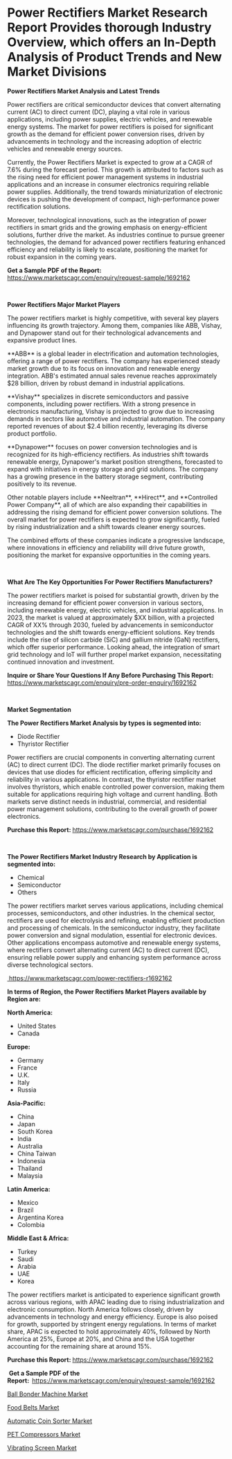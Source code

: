 <p><h1>Power Rectifiers Market Research Report Provides thorough Industry Overview, which offers an In-Depth Analysis of Product Trends and New Market Divisions</h1></p><p><strong>Power Rectifiers Market Analysis and Latest Trends</strong></p>
<p><p>Power rectifiers are critical semiconductor devices that convert alternating current (AC) to direct current (DC), playing a vital role in various applications, including power supplies, electric vehicles, and renewable energy systems. The market for power rectifiers is poised for significant growth as the demand for efficient power conversion rises, driven by advancements in technology and the increasing adoption of electric vehicles and renewable energy sources.</p><p>Currently, the Power Rectifiers Market is expected to grow at a CAGR of 7.6% during the forecast period. This growth is attributed to factors such as the rising need for efficient power management systems in industrial applications and an increase in consumer electronics requiring reliable power supplies. Additionally, the trend towards miniaturization of electronic devices is pushing the development of compact, high-performance power rectification solutions. </p><p>Moreover, technological innovations, such as the integration of power rectifiers in smart grids and the growing emphasis on energy-efficient solutions, further drive the market. As industries continue to pursue greener technologies, the demand for advanced power rectifiers featuring enhanced efficiency and reliability is likely to escalate, positioning the market for robust expansion in the coming years.</p></p>
<p><strong>Get a Sample PDF of the Report:&nbsp;</strong> <a href="https://www.marketscagr.com/enquiry/request-sample/1692162?utm_campaign=1349&utm_medium=2&utm_source=Github&utm_content=ia&utm_term=19102024&utm_id=power-rectifiers">https://www.marketscagr.com/enquiry/request-sample/1692162</a></p>
<p>&nbsp;</p>
<p><strong>Power Rectifiers Major Market Players</strong></p>
<p><p>The power rectifiers market is highly competitive, with several key players influencing its growth trajectory. Among them, companies like ABB, Vishay, and Dynapower stand out for their technological advancements and expansive product lines.</p><p>**ABB** is a global leader in electrification and automation technologies, offering a range of power rectifiers. The company has experienced steady market growth due to its focus on innovation and renewable energy integration. ABB's estimated annual sales revenue reaches approximately $28 billion, driven by robust demand in industrial applications.</p><p>**Vishay** specializes in discrete semiconductors and passive components, including power rectifiers. With a strong presence in electronics manufacturing, Vishay is projected to grow due to increasing demands in sectors like automotive and industrial automation. The company reported revenues of about $2.4 billion recently, leveraging its diverse product portfolio.</p><p>**Dynapower** focuses on power conversion technologies and is recognized for its high-efficiency rectifiers. As industries shift towards renewable energy, Dynapower's market position strengthens, forecasted to expand with initiatives in energy storage and grid solutions. The company has a growing presence in the battery storage segment, contributing positively to its revenue.</p><p>Other notable players include **Neeltran**, **Hirect**, and **Controlled Power Company**, all of which are also expanding their capabilities in addressing the rising demand for efficient power conversion solutions. The overall market for power rectifiers is expected to grow significantly, fueled by rising industrialization and a shift towards cleaner energy sources.</p><p>The combined efforts of these companies indicate a progressive landscape, where innovations in efficiency and reliability will drive future growth, positioning the market for expansive opportunities in the coming years.</p></p>
<p>&nbsp;</p>
<p><strong>What Are The Key Opportunities For Power Rectifiers Manufacturers?</strong></p>
<p><p>The power rectifiers market is poised for substantial growth, driven by the increasing demand for efficient power conversion in various sectors, including renewable energy, electric vehicles, and industrial applications. In 2023, the market is valued at approximately $XX billion, with a projected CAGR of XX% through 2030, fueled by advancements in semiconductor technologies and the shift towards energy-efficient solutions. Key trends include the rise of silicon carbide (SiC) and gallium nitride (GaN) rectifiers, which offer superior performance. Looking ahead, the integration of smart grid technology and IoT will further propel market expansion, necessitating continued innovation and investment.</p></p>
<p><strong>Inquire or Share Your Questions If Any Before Purchasing This Report:</strong> <a href="https://www.marketscagr.com/enquiry/pre-order-enquiry/1692162?utm_campaign=1349&utm_medium=2&utm_source=Github&utm_content=ia&utm_term=19102024&utm_id=power-rectifiers">https://www.marketscagr.com/enquiry/pre-order-enquiry/1692162</a></p>
<p>&nbsp;</p>
<p><strong>Market Segmentation</strong></p>
<p><strong>The Power Rectifiers Market Analysis by types is segmented into:</strong></p>
<p><ul><li>Diode Rectifier</li><li>Thyristor Rectifier</li></ul></p>
<p><p>Power rectifiers are crucial components in converting alternating current (AC) to direct current (DC). The diode rectifier market primarily focuses on devices that use diodes for efficient rectification, offering simplicity and reliability in various applications. In contrast, the thyristor rectifier market involves thyristors, which enable controlled power conversion, making them suitable for applications requiring high voltage and current handling. Both markets serve distinct needs in industrial, commercial, and residential power management solutions, contributing to the overall growth of power electronics.</p></p>
<p><strong>Purchase this Report:&nbsp;</strong><a href="https://www.marketscagr.com/purchase/1692162?utm_campaign=1349&utm_medium=2&utm_source=Github&utm_content=ia&utm_term=19102024&utm_id=power-rectifiers">https://www.marketscagr.com/purchase/1692162</a></p>
<p>&nbsp;</p>
<p><strong>The Power Rectifiers Market Industry Research by Application is segmented into:</strong></p>
<p><ul><li>Chemical</li><li>Semiconductor</li><li>Others</li></ul></p>
<p><p>The power rectifiers market serves various applications, including chemical processes, semiconductors, and other industries. In the chemical sector, rectifiers are used for electrolysis and refining, enabling efficient production and processing of chemicals. In the semiconductor industry, they facilitate power conversion and signal modulation, essential for electronic devices. Other applications encompass automotive and renewable energy systems, where rectifiers convert alternating current (AC) to direct current (DC), ensuring reliable power supply and enhancing system performance across diverse technological sectors.</p></p>
<p><a href="https://www.marketscagr.com/power-rectifiers-r1692162?utm_campaign=1349&utm_medium=2&utm_source=Github&utm_content=ia&utm_term=19102024&utm_id=power-rectifiers">&nbsp;https://www.marketscagr.com/power-rectifiers-r1692162</a></p>
<p><strong>In terms of Region, the Power Rectifiers Market Players available by Region are:</strong></p>
<p>
    <p> <strong> North America: </strong>
        <ul>
            <li>United States</li>
            <li>Canada</li>
        </ul>
        </p> 
    <p> <strong> Europe: </strong>
        <ul>
            <li>Germany</li>
            <li>France</li>
            <li>U.K.</li>
            <li>Italy</li>
            <li>Russia</li>
        </ul>
        </p> 
    <p> <strong> Asia-Pacific: </strong>
        <ul>
            <li>China</li>
            <li>Japan</li>
            <li>South Korea</li>
            <li>India</li>
            <li>Australia</li>
            <li>China Taiwan</li>
            <li>Indonesia</li>
            <li>Thailand</li>
            <li>Malaysia</li>
        </ul>
        </p> 
    <p> <strong> Latin America: </strong>
        <ul>
            <li>Mexico</li>
            <li>Brazil</li>
            <li>Argentina Korea</li>
            <li>Colombia</li>
        </ul>
        </p> 
    <p> <strong> Middle East & Africa: </strong>
        <ul>
            <li>Turkey</li>
            <li>Saudi</li>
            <li>Arabia</li>
            <li>UAE</li>
            <li>Korea</li>
        </ul>
    </p>
    </p>
<p><p>The power rectifiers market is anticipated to experience significant growth across various regions, with APAC leading due to rising industrialization and electronic consumption. North America follows closely, driven by advancements in technology and energy efficiency. Europe is also poised for growth, supported by stringent energy regulations. In terms of market share, APAC is expected to hold approximately 40%, followed by North America at 25%, Europe at 20%, and China and the USA together accounting for the remaining share at around 15%.</p></p>
<p><strong>Purchase this Report: </strong><a href="https://www.marketscagr.com/purchase/1692162?utm_campaign=1349&utm_medium=2&utm_source=Github&utm_content=ia&utm_term=19102024&utm_id=power-rectifiers">https://www.marketscagr.com/purchase/1692162</a></p>
<p>&nbsp;<strong>Get a Sample PDF of the Report:&nbsp;&nbsp;</strong><a href="https://www.marketscagr.com/enquiry/request-sample/1692162?utm_campaign=1349&utm_medium=2&utm_source=Github&utm_content=ia&utm_term=19102024&utm_id=power-rectifiers">https://www.marketscagr.com/enquiry/request-sample/1692162</a></p>
<p><strong></strong></p>
<p><p><a href="https://www.linkedin.com/pulse/global-ball-bonder-machine-market-focus-product-type-manual-i3qkc?utm_campaign=1349&utm_medium=2&utm_source=Github&utm_content=ia&utm_term=19102024&utm_id=power-rectifiers">Ball Bonder Machine Market</a></p><p><a href="https://www.linkedin.com/pulse/food-belts-market-research-report-forecast-growth-prospects-steady-9efhc?utm_campaign=1349&utm_medium=2&utm_source=Github&utm_content=ia&utm_term=19102024&utm_id=power-rectifiers">Food Belts Market</a></p><p><a href="https://issuu.com/reportprime-2/docs/automatic-coin-sorter-market-size-2_b6fd3d57167f43?utm_campaign=1349&utm_medium=2&utm_source=Github&utm_content=ia&utm_term=19102024&utm_id=power-rectifiers">Automatic Coin Sorter Market</a></p><p><a href="https://www.linkedin.com/pulse/pet-compressors-market-trends-growth-outlook-2024-2031-bultigen-fgfec?utm_campaign=1349&utm_medium=2&utm_source=Github&utm_content=ia&utm_term=19102024&utm_id=power-rectifiers">PET Compressors Market</a></p><p><a href="https://www.linkedin.com/pulse/vibrating-screen-market-growth-segmentation-regional-analysis-dfnbc?utm_campaign=1349&utm_medium=2&utm_source=Github&utm_content=ia&utm_term=19102024&utm_id=power-rectifiers">Vibrating Screen Market</a></p></p>